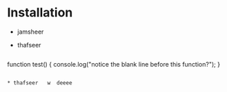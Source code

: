 
 # Installation
* jamsheer
* thafseer


   ```
function test() {
  console.log("notice the blank line before this function?");
}
```    

* thafseer   w  deeee 